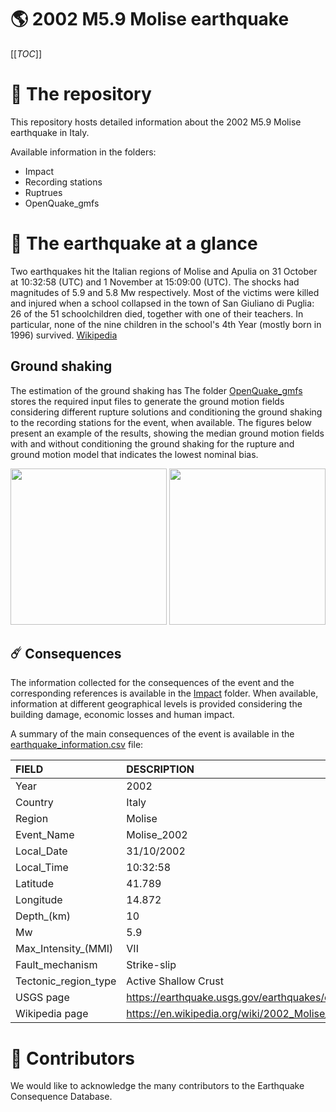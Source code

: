 # 🌎 2002 M5.9 Molise earthquake
[[_TOC_]]

# 📂 The repository  

This repository hosts detailed information about the 2002 M5.9 Molise earthquake in Italy.

Available information in the folders:

- Impact
- Recording stations
- Ruptrues
- OpenQuake_gmfs 


# 🚀 The earthquake at a glance 

Two earthquakes hit the Italian regions of Molise and Apulia on 31 October at 10:32:58 (UTC) and 1 November at 15:09:00 (UTC). The shocks had magnitudes of 5.9 and 5.8 Mw respectively. Most of the victims were killed and injured when a school collapsed in the town of San Giuliano di Puglia:  26 of the 51 schoolchildren died, together with one of their teachers. In particular, none of the nine children in the school's 4th Year (mostly born in 1996) survived.
[Wikipedia](https://en.wikipedia.org/wiki/2002_Molise_earthquakes)



## Ground shaking

The estimation of the ground shaking has The folder [OpenQuake_gmfs](./OpenQuake_gmfs/) stores the required input files to generate the ground motion fields considering different rupture solutions and conditioning the ground shaking to the recording stations for the event, when available. The figures below present an example of the results, showing the median ground motion fields with and without conditioning the ground shaking for the rupture and ground motion model that indicates the lowest nominal bias.

<img src="./OpenQuake_gmfs/median_gmf_stations_none.png" height="250">
<img src="./OpenQuake_gmfs/median_gmf_stations_seismic.png" height="250">

## ☄️ Consequences

The information collected for the consequences of the event and the corresponding references is available in the [Impact](./Impact) folder. When available, information at different geographical levels is provided considering the building damage, economic losses and human impact.

A summary of the main consequences of the event is available in the [earthquake_information.csv](./earthquake_information.csv) file:

| FIELD                | DESCRIPTION                                                            |
|:---------------------|:-----------------------------------------------------------------------|
| Year                 | 2002                                                                   |
| Country              | Italy                                                                  |
| Region               | Molise                                                                 |
| Event_Name           | Molise_2002                                                            |
| Local_Date           | 31/10/2002                                                             |
| Local_Time           | 10:32:58                                                               |
| Latitude             | 41.789                                                                 |
| Longitude            | 14.872                                                                 |
| Depth_(km)           | 10                                                                     |
| Mw                   | 5.9                                                                    |
| Max_Intensity_(MMI)  | VII                                                                    |
| Fault_mechanism      | Strike-slip                                                            |
| Tectonic_region_type | Active Shallow Crust                                                   |
| USGS page            | https://earthquake.usgs.gov/earthquakes/eventpage/usp000bfqg/executive |
| Wikipedia page       | https://en.wikipedia.org/wiki/2002_Molise_earthquakes                  |


# 🌟 Contributors 

We would like to acknowledge the many contributors to the Earthquake Consequence Database.
